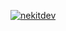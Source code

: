 [![nekitdev](https://github-readme-stats.vercel.app/api?username=nekitdev&include_all_commits=true&hide=issues,contribs&theme=midnight-purple&disable_animations=true&show_icons=true&custom_title=nekitdev)](#)
